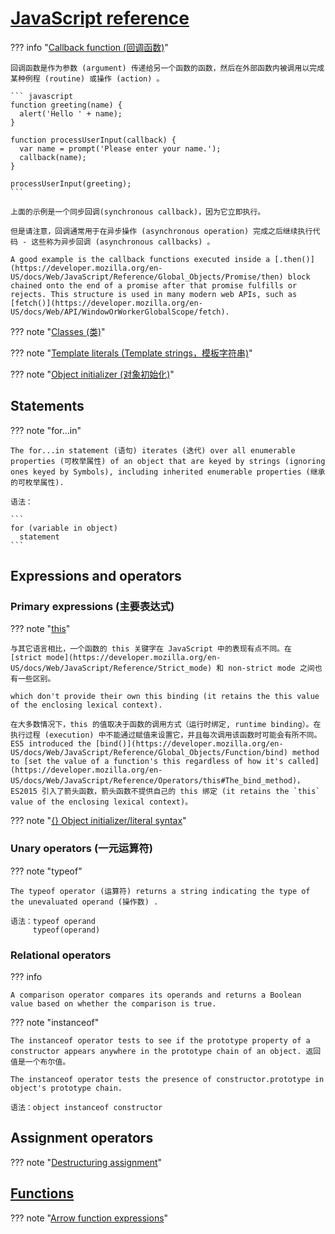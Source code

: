 
# [JavaScript reference](https://developer.mozilla.org/en-US/docs/Web/JavaScript/Reference)

??? info "[Callback function (回调函数)](https://developer.mozilla.org/en-US/docs/Glossary/Callback_function)"

    回调函数是作为参数 (argument) 传递给另一个函数的函数，然后在外部函数内被调用以完成某种例程 (routine) 或操作 (action) 。

    ``` javascript
    function greeting(name) {
      alert('Hello ' + name);
    }

    function processUserInput(callback) {
      var name = prompt('Please enter your name.');
      callback(name);
    }

    processUserInput(greeting);
    ```

    上面的示例是一个同步回调(synchronous callback)，因为它立即执行。

    但是请注意，回调通常用于在异步操作 (asynchronous operation) 完成之后继续执行代码 - 这些称为异步回调 (asynchronous callbacks) 。

    A good example is the callback functions executed inside a [.then()](https://developer.mozilla.org/en-US/docs/Web/JavaScript/Reference/Global_Objects/Promise/then) block chained onto the end of a promise after that promise fulfills or rejects. This structure is used in many modern web APIs, such as [fetch()](https://developer.mozilla.org/en-US/docs/Web/API/WindowOrWorkerGlobalScope/fetch).


??? note "[Classes (类)](https://developer.mozilla.org/en-US/docs/Web/JavaScript/Reference/Classes)"

??? note "[Template literals (Template strings，模板字符串)](https://developer.mozilla.org/en-US/docs/Web/JavaScript/Reference/Template_literals)"

??? note "[Object initializer (对象初始化)](https://developer.mozilla.org/en-US/docs/Web/JavaScript/Reference/Operators/Object_initializer)"

## Statements

??? note "for...in"

    The for...in statement (语句) iterates (迭代) over all enumerable properties (可枚举属性) of an object that are keyed by strings (ignoring ones keyed by Symbols), including inherited enumerable properties (继承的可枚举属性).

    语法：

    ```
    for (variable in object)
      statement
    ```






## Expressions and operators

### Primary expressions (主要表达式)

??? note "[this](https://developer.mozilla.org/en-US/docs/Web/JavaScript/Reference/Operators/this)"

    与其它语言相比，一个函数的 this 关键字在 JavaScript 中的表现有点不同。在 [strict mode](https://developer.mozilla.org/en-US/docs/Web/JavaScript/Reference/Strict_mode) 和 non-strict mode 之间也有一些区别。

    which don't provide their own this binding (it retains the this value of the enclosing lexical context).

    在大多数情况下，this 的值取决于函数的调用方式（运行时绑定, runtime binding）。在执行过程 (execution) 中不能通过赋值来设置它，并且每次调用该函数时可能会有所不同。ES5 introduced the [bind()](https://developer.mozilla.org/en-US/docs/Web/JavaScript/Reference/Global_Objects/Function/bind) method to [set the value of a function's this regardless of how it's called](https://developer.mozilla.org/en-US/docs/Web/JavaScript/Reference/Operators/this#The_bind_method)，ES2015 引入了箭头函数，箭头函数不提供自己的 this 绑定 (it retains the `this` value of the enclosing lexical context)。


??? note "[{} Object initializer/literal syntax](https://developer.mozilla.org/en-US/docs/Web/JavaScript/Reference/Operators/Object_initializer)"

### Unary operators (一元运算符)

??? note "typeof"

    The typeof operator (运算符) returns a string indicating the type of the unevaluated operand (操作数) .

    语法：typeof operand
         typeof(operand)


### Relational operators

??? info

    A comparison operator compares its operands and returns a Boolean value based on whether the comparison is true.

??? note "instanceof"

    The instanceof operator tests to see if the prototype property of a constructor appears anywhere in the prototype chain of an object. 返回值是一个布尔值。

    The instanceof operator tests the presence of constructor.prototype in object's prototype chain.

    语法：object instanceof constructor





## Assignment operators

??? note "[Destructuring assignment](https://developer.mozilla.org/en-US/docs/Web/JavaScript/Reference/Operators/Destructuring_assignment)"



## [Functions](https://developer.mozilla.org/en-US/docs/Web/JavaScript/Reference/Functions)

??? note "[Arrow function expressions](https://developer.mozilla.org/en-US/docs/Web/JavaScript/Reference/Functions/Arrow_functions)"

